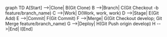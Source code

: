 graph TD
  A[Start] -->|Clone| B(Git Clone)
  B -->|Branch| C(Git Checkout -b feature/branch_name)
  C -->|Work| D(Work, work, work)
  D -->|Stage| E(Git Add)
  E -->|Commit| F(Git Commit)
  F -->|Merge| G(Git Checkout develop; Git Merge feature/branch_name)
  G -->|Deploy| H(Git Push origin develop)
  H -->|End| I[End]

